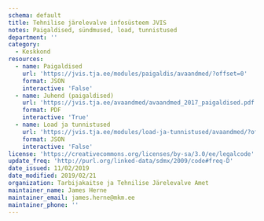 ```yaml
---
schema: default
title: Tehnilise järelevalve infosüsteem JVIS
notes: Paigaldised, sündmused, load, tunnistused
department: ''
category:
  - Keskkond
resources:
  - name: Paigaldised 
    url: 'https://jvis.tja.ee/modules/paigaldis/avaandmed/?offset=0'
    format: JSON
    interactive: 'False'
  - name: Juhend (paigaldised)
    url: 'https://jvis.tja.ee/avaandmed/avaandmed_2017_paigaldised.pdf'
    format: PDF
    interactive: 'True'
  - name: Load ja tunnistused 
    url: 'https://jvis.tja.ee/modules/load-ja-tunnistused/avaandmed/?offset=0'
    format: JSON
    interactive: 'False'
license: 'https://creativecommons.org/licenses/by-sa/3.0/ee/legalcode'
update_freq: 'http://purl.org/linked-data/sdmx/2009/code#freq-D'
date_issued: 11/02/2019
date_modified: 2019/02/21
organization: Tarbijakaitse ja Tehnilise Järelevalve Amet
maintainer_name: James Herne
maintainer_email: james.herne@mkm.ee
maintainer_phone: ''
---
```

